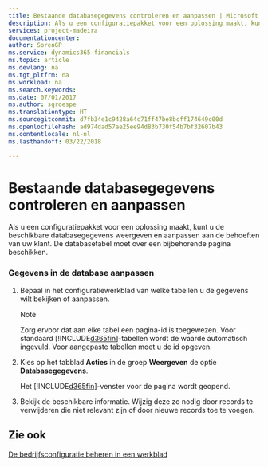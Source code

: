 ```yaml
---
title: Bestaande databasegegevens controleren en aanpassen | Microsoft Docs
description: Als u een configuratiepakket voor een oplossing maakt, kunt u de beschikbare databasegegevens weergeven en aanpassen aan de behoeften van uw klant. De databasetabel moet over een bijbehorende pagina beschikken.
services: project-madeira
documentationcenter: 
author: SorenGP
ms.service: dynamics365-financials
ms.topic: article
ms.devlang: na
ms.tgt_pltfrm: na
ms.workload: na
ms.search.keywords: 
ms.date: 07/01/2017
ms.author: sgroespe
ms.translationtype: HT
ms.sourcegitcommit: d7fb34e1c9428a64c71ff47be8bcff174649c00d
ms.openlocfilehash: ad974dad57ae25ee94d83b730f54b7bf32607b43
ms.contentlocale: nl-nl
ms.lasthandoff: 03/22/2018

---
```

# <a name="review-and-customize-existing-database-data"></a>Bestaande databasegegevens controleren en aanpassen
Als u een configuratiepakket voor een oplossing maakt, kunt u de beschikbare databasegegevens weergeven en aanpassen aan de behoeften van uw klant. De databasetabel moet over een bijbehorende pagina beschikken.  

### <a name="to-customize-data-in-the-database"></a>Gegevens in de database aanpassen  

1.  Bepaal in het configuratiewerkblad van welke tabellen u de gegevens wilt bekijken of aanpassen.  

    > [!NOTE]  
    >  Zorg ervoor dat aan elke tabel een pagina-id is toegewezen. Voor standaard [!INCLUDE[d365fin](includes/d365fin_md.md)]-tabellen wordt de waarde automatisch ingevuld. Voor aangepaste tabellen moet u de id opgeven.  

2.  Kies op het tabblad **Acties** in de groep **Weergeven** de optie **Databasegegevens**.  

     Het [!INCLUDE[d365fin](includes/d365fin_md.md)]-venster voor de pagina wordt geopend.  

3.  Bekijk de beschikbare informatie. Wijzig deze zo nodig door records te verwijderen die niet relevant zijn of door nieuwe records toe te voegen.  

## <a name="see-also"></a>Zie ook  
 [De bedrijfsconfiguratie beheren in een werkblad](admin-how-to-manage-company-configuration-in-a-worksheet.md)

